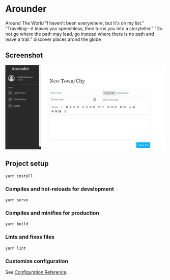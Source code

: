 # Arounder
Around The World
“I haven't been everywhere, but it's on my list.” “Traveling—it leaves you speechless, then turns you into a storyteller.” "Do not go where the path may lead, go instead where there is no path and leave a trail."
discover places arond the globe

## Screenshot

![](img.png)

## Project setup
```
yarn install
```

### Compiles and hot-reloads for development
```
yarn serve
```

### Compiles and minifies for production
```
yarn build
```

### Lints and fixes files
```
yarn lint
```

### Customize configuration
See [Configuration Reference](https://cli.vuejs.org/config/).
